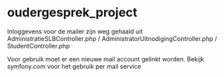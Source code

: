 # oudergesprek_project

Inloggevens voor de mailer zijn weg gehaald uit AdministratieSLBController.php / AdministratorUitnodigingController.php
/ StudentController.php 

Voor gebruik moet er een nieuwe mail account gelinkt worden. Bekijk symfony.com voor het gebruik per mail service


